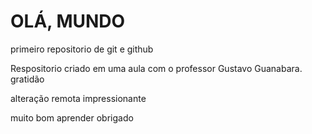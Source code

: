 # OLÁ, MUNDO

 primeiro repositorio de git e github


 Respositorio criado em uma aula com o professor Gustavo Guanabara. gratidão

 alteração remota impressionante

 muito bom aprender obrigado
